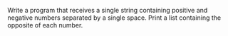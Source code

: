 Write a program that receives a single string containing positive and negative numbers separated by a single space. Print a list containing the opposite of each number.
